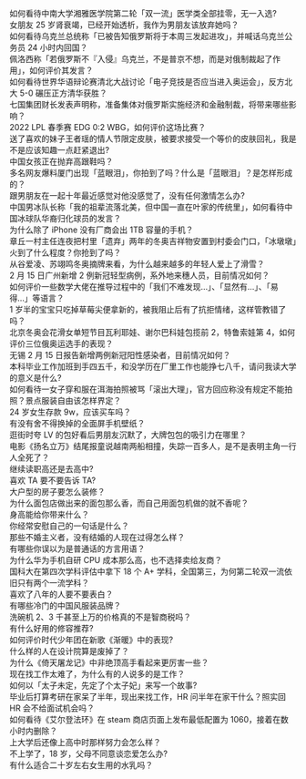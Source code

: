 如何看待中南大学湘雅医学院第二轮「双一流」医学类全部挂零，无一入选?  
女朋友 25 岁肾衰竭，已经开始透析，我作为男朋友该放弃她吗？  
如何看待乌克兰总统称「已被告知俄罗斯将于本周三发起进攻」，并喊话乌克兰公务员 24 小时内回国？  
佩洛西称「若俄罗斯不『入侵』乌克兰，不是普京不想，而是对俄制裁起了作用」，如何评价其发言？  
如何看待世界华语辩论赛清北大战讨论「电子竞技是否应当进入奥运会」，反方北大 5-0 碾压正方清华获胜？  
七国集团财长发表声明称，准备集体对俄罗斯实施经济和金融制裁，将带来哪些影响？  
2022 LPL 春季赛 EDG 0:2 WBG，如何评价这场比赛？  
送了喜欢的妹子王者瑶的情人节限定皮肤，被要求接受一个等价的皮肤回礼，我是不是应该知趣一点赶紧退出?  
中国女孩正在抛弃高跟鞋吗？  
多名网友爆料厦门出现「蓝眼泪」，你拍到了吗？什么是「蓝眼泪」？是怎样形成的？  
跟男朋友在一起十年最近感觉对他没感觉了，没有任何激情怎么办?  
中国男冰队长称「我的祖辈流落北美，但中国一直在叶家的传统里」，如何看待中国冰球队华裔归化球员的发言？  
为什么除了 iPhone 没有厂商会出 1TB 容量的手机？  
章丘一村主任连夜把村里「遗弃」两年的冬奥吉祥物安置到村委会门口，「冰墩墩」火到了什么程度？你抢到了吗？  
从谷爱凌、苏翊鸣冬奥摘牌来看，为什么越来越多的年轻人爱上了滑雪？  
2 月 15 日广州新增 2 例新冠轻型病例，系外地来穗人员，目前情况如何？  
如何评价一些数学大佬在推导过程中的「我们不难发现…」、「显然有…」、「易得…」等语言？  
1 岁半的宝宝只吃掉草莓尖便拿新的，被我阻止后有了抗拒情绪，这样管教错了吗？  
北京冬奥会花滑女单短节目瓦利耶娃、谢尔巴科娃包揽前 2，特鲁索娃第 4，如何评价三位俄奥运选手的表现？  
无锡 2 月 15 日报告新增两例新冠阳性感染者，目前情况如何？  
本科毕业工作加班到手四五千，和没学历在厂里工作也能挣七八千，请问我读大学的意义是什么?  
如何看待一女子穿和服在洱海拍照被骂「滚出大理」，官方回应称没有规定不能拍照？景点服装自由该怎样界定？  
24 岁女生存款 9w，应该买车吗？  
有没有舍不得换掉的全面屏手机壁纸？  
逛街时夸 LV 的包好看后男朋友沉默了，大牌包包的吸引力在哪里？  
电影《扬名立万》结尾报童说越南两船相撞，失踪一百多人，是不是表明主角一行人全死了？  
继续读职高还是去高中?  
喜欢 TA 要不要告诉 TA?  
大户型的房子要怎么装修？  
为什么面包店做出来的面包那么香，而自己用面包机做的就不香呢？  
身高能给你带来什么？  
你经常安慰自己的一句话是什么？  
那些不婚主义者，没有结婚的人现在过得怎么样？  
有哪些你误以为是普通话的方言用语？  
为什么华为手机自研 CPU 成本那么高，也不选择卖给友商？  
国科大在第四次学科评估中拿下 18 个 A+ 学科，全国第三，为何第二轮双一流依旧只有两个一流学科？  
喜欢了八年的人要不要表白？  
有哪些冷门的中国风服装品牌？  
洗碗机 2、3 千甚至上万的价格真的不是智商税吗？  
有什么好用的修容推荐?  
如何评价时代少年团在新歌《渐暖》中的表现?  
什么样的人在设计院算是废掉了？  
为什么《倚天屠龙记》中非绝顶高手看起来更厉害一些？  
现在找工作太难了，为什么有的人说多的是工作？  
如何以「太子未定，先定了个太子妃」来写一个故事?  
毕业后打算考研在家呆了半年，现出来找工作，HR 问半年在家干什么？照实回 HR 会不给面试机会吗？  
如何看待《艾尔登法环》在 steam 商店页面上发布最低配置为 1060，接着在数小时内删除？  
上大学后还像上高中时那样努力会怎么样？  
不上学了，18 岁，父母不同意谈恋爱怎么办?  
有什么适合二十岁左右女生用的水乳吗？  
